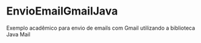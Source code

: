 # EnvioEmailGmailJava
Exemplo acadêmico para envio de emails com Gmail utilizando a biblioteca Java Mail
